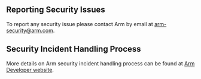 Reporting Security Issues
-------------------------

To report any security issue please contact Arm by email at arm-security@arm.com.


Security Incident Handling Process
----------------------------------

More details on Arm security incident handling process can be found at [Arm Developer website](https://developer.arm.com/support/arm-security-updates/report-security-vulnerabilities).
